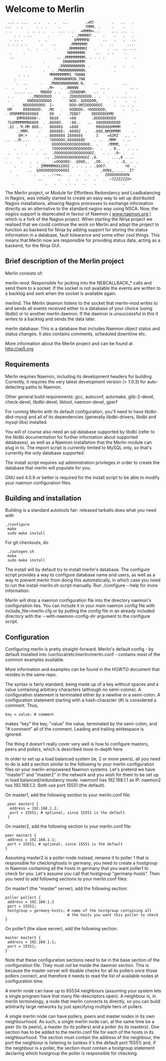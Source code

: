 # Welcome to Merlin #



     ... . ...   . .   .  .   ..        .=M7        .   ..   .
    ...  . .      . . .     .           ?MMM. .     .    .
    . .       . .. . .   .  ... . .   =MMMM=...     ... ...  .
        . . . ..       .          . ,MMMMM? .   .    .   .   .
      . .. .       .  .            $MMMMMD      ..   .   .   ..
     . . . . .      .    ..      .MMMMMMM      .   ..      ...
              .   .   .   .     .MMMMMMMI   .     .  ..  .. ...
      .     .                   MMMMMMMM     ..   . .     .
      ..                   .. .MMMMMMMMM. . . . .         .   .
                     .        DNNNNNNMMM
           . . .       .    .DNNNNNNNNNN .           .   .   .
                     .   . .MNNNNNNNNNNN.            .
          . . .         MMMMMMMMMI ?NNNN
        .                .MNNNNNNMDN.7NN
         .  ..      .   .MNNONNNNNNNN.N,    ..           ..
    .  .     .         ,M+   . .NNNNN          .. .         .. .
        ..... ..    MNDDD . .   .ZDDNDNM.   ..  .         .
     . .       .,MNDDDDDD     .  ZDDDDDDDDD.. .   . . . ... . .
     .        DNDDDDDDDDO        NDD. $DDDDDM,       .    .   .
       .    NDDDDDDDDO  I~       DDD~OMIDDDDDDDI     .  .. . .
     DM     888888DD.  .MD   .   ODDDDD. +DDDDDDD,       .   . .
    . OM8MMMD888888     D8  .   .7DDD?     DDDDDDDDMD
         $MM888888~.    88$8     =88       .DDDDDDDDDD
     7$$MMMMMMN8888  . .8888O.   :88..   ..  8888DDDDDDD      .
     .$I . M.MM 888..   88888$   =888        M888888MMMM
         ..MMM.    .    888888: .8888Z  .   .888,NMOMMMM     .
          DM:+    .   . 8888888 Z88888$      I    =8ZMZ   ..  .
    ..  .,M....    .    ?OOOOOO,8888888D    . ..  .MMM   . ..
             .           OOOOOOOOOOOOOOO88:  .    .MMMM,  .
        .       .   .    ?OOOOOOOOOOOOOOOOO~   .   . 8..   . . .
     .   . . .    .  ..  .OOOOOOOOOOOOOOOOOZ.   . .  .O~ .   .
    .    ..           .. .ZOOOOOOOOOOOOOOZ ,8.      ...,8 . ..
    . .    .   .  .  .   .=OOOOOO: .$OOO,.  ,OD.. .   . .O, .. .
        .      .  . ZMMMMMN8$ZOOZ . . . . . .$OO7.        +D  .
      .       ..  $OOOOOOOOOOOOOI       .      ,OON$,...,.  Z?
         .       .   . ..:~+=.   .   .   .   .   ZOOOOOOOOON
                   ..       .   .   .   .   .   .  ~7ZZZZZZO+
       .              .   .    . . .   .    .            .   


The Merlin project, or Module for Effortless Redundancy and Loadbalancing In
Nagios, was initially started to create an easy way to set up distributed
Nagios installations, allowing Nagios processes to exchange information
directly as an alternative to the standard nagios way using NSCA.  Now, the
nagios support is deprecated in favour of Naemon ( www.naemon.org ) which is a
fork of the Nagios project.  When starting the Ninja project we realised that
we could continue the work on Merlin and adopt the project to function as
backend for Ninja by adding support for storing the status information in a
database, fault tolearance and some other cool things.  This means that Merlin
now are responsible for providing status data, acting as a backend, for the
Ninja GUI.

## Brief description of the Merlin project ##

Merlin consists of:

merlin-mod: Responsible for jacking into the NEBCALLBACK_* calls and send them
to a socket. If the socket is not available the events are written to a backlog
and sent when the socket is available again.

merlind: The Merlin deamon listens to the socket that merlin-mod writes to and
sends all events received either to a database of your choice (using libdbi) or
to another merlin daemon. If the daemon is unsuccessful in this it writes to a
backlog and sends the data later.

merlin database: This is a database that includes Naemon object status and
status changes. It also contains comments, scheduled downtime etc.

More information about the Merlin project and can be found at http://op5.org

## Requirements ##

Merlin requires Naemon, including its development headers for building.
Currently, it requires the very latest development version (> 1.0.3) for
auto-detecting paths to Naemon.

Other general build requirements: gcc, autoconf, automake, glib-2-devel,
check-devel, libdbi-devel, libtool, naemon-devel, gperf

For running Merlin with its default configuration, you'll need to have
libdbi-dbd-mysql and all of its dependencies (generally libdbi-drivers, libdbi
and mysql-libs) installed.

You will of course also need an sql database supported by libdbi (refer to the
libdbi documentation for further information about supported databases), as
well as a Naemon installation that the Merlin module can plug in to. The import
script is currently limited to MySQL only, so that's currently the only
database supported.

The install script requires sql administration privileges in order to create
the database that merlin will populate for you.

GNU sed 4.0.9 or better is required for the install script to be able to modify
your naemon configuration files.


## Building and installation ##

Building is a standard autotools fair: released tarballs does what you need
with

    ./configure
     make
     sudo make install

For git checkouts, do

     ./autogen.sh
     make
     sudo make install

The install will by default try to install merlin's database. The configure
script provides a way to configure database name and users, as well as a way to
prevent merlin from doing this automatically, in which case you need to run the
install-merlin.sh script manually. Run ./configure --help for more information.

Merlin will drop a naemon configuration file into the directory naemon's
configuration lies. You can include it in your main naemon config file with
include_file=merlin.cfg or by putting the config file in an already included
directory with the --with-naemon-config-dir argument to the configure script.

## Configuration ##

Configuring merlin is pretty straight-forward. Merlin's default config - by
default installed into /usr/local/etc/merlin/merlin.conf - contains most of the
common examples available.

More information and examples can be found in the HOWTO document that resides
in the same repo.

The syntax is fairly standard, being made up of a key without spaces and a
value containing arbitrary characters (although no semi-colons). A
configuration statement is terminated either by a newline or a semi-colon. A
configuration statement starting with a hash-character (#) is considered a
comment. Thus,

    key = value; # comment

makes "key" the key, "value" the value, terminated by the semi-colon, and "#
comment" all of the comment.  Leading and trailing whitespace is ignored.

The thing it doesn't really cover very well is how to configure masters, peers
and pollers, which is described more in-depth here.

In order to set up a load balanced system (ie, 2 or more peers), all you need
to do is add a section similar to the following to your merlin configuration
files on your merlin-empowered Naemon systems.  Let's pretend we have "master1"
and "master2" in the network and you wish for them to be set up in load
balanced/redundancy mode.  naemon1 has 192.168.1.1 as IP. naemon2 has
192.168.1.2. Both use port 15551 (the default).

On master1, add the following section to your merlin.conf file:

     peer master2 {
      address = 192.168.1.2;
      port = 15551; # optional, since 15551 is the default
     }

 
On master2, add the following section to your merlin.conf file:


    peer master1 {
     address = 192.168.1.1;
     port = 15551; # optional, since 15551 is the default
    }


Assuming master2 is a poller-node instead, rename it to poller 1 that is
responsible for checkinghosts in germany, you need to create a hostgroup in
Naemon containing all the hosts in germany that you want poller1 to check for
you. Let's assume you call that hostgroup "germany-hosts".  Then you need to
add following sections to your merlin.conf files:

On master1 (the "master" server), add the following section:

    poller poller1 {
     address = 192.168.1.2
     port = 15551;
     hostgroup = germany-hosts; # name of the hostgroup containing all
                                # the hosts you want this poller to check
    }


On poller1 (the slave server), add the following section:

    master master1 {
     address = 192.168.1.1;
     port = 15551;
    }


Note that these configuration sections need to be in the base section of the
configuration file. They must *not* be inside the daemon section.  This is
because the master server will disable checks for all its pollers once those
pollers connect, and therefore it needs to read the list of available nodes at
configuration time.

A merlin node can have up to 65534 neighbours (assuming your system lets a
single program have that many file-descriptors open). A neighbour is, in merlin
terminology, a node that merlin connects to directly, so you can build
arbitrarily large networks by just specifying multiple tiers of pollers.

A single merlin node can have pollers, peers and master nodes in its own
neighbourhood. As such, a single merlin node can, at the same time be a peer
(to its peers), a master (to its pollers) and a poller (to its masters). One
section has to be added to the merlin.conf file for each of the hosts in its
neighbourhood. The section must contain the address of the neighbour, the port
the neighbour is listening to (unless it's the default port 15551) and, if the
neighbour is a poller, the section *must* contain a hostgroup statement
declaring which hostgroup the poller is responsible for checking.
